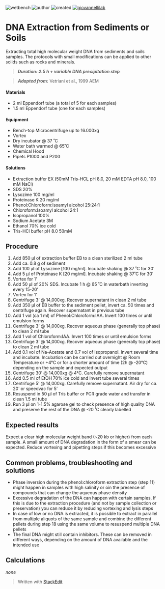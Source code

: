 ![wetbench](https://img.shields.io/badge/TYPE-wet_bench-brigthgreen)
![author](https://img.shields.io/badge/AUTHOR-Donato_Giovannelli-ad7fa8)
![created](https://img.shields.io/badge/created-16032020-lightgray)
[![giovannellilab](https://img.shields.io/badge/BY-Giovannelli_Lab-blue)](http://dgiovannelli.github.io)

# DNA Extraction from Sediments or Soils

Extracting total high molecular weight DNA from sediments and soils samples. The protocols with small modifications can be applied to other solids such as rocks and minerals.

>***Duration: 2.5 h + variable DNA precipitation step***

> ***Adapted from:*** Vetriani et al., 1999 AEM

#### Materials
- 2 ml Eppendorf tube (a total of 5 for each samples)
- 1.5 ml Eppendorf tube (one for each samples)

#### Equipment
- Bench-top  Microcentrifuge up to 16.000xg
- Vortex
- Dry incubator @ 37 ˚C
- Water bath warmed @ 65˚C
- Chemical Hood
- Pipets P1000 and P200

#### Solutions
- Extraction buffer EX (50mM Tris-HCL pH 8.0, 20 mM EDTA pH 8.0, 100 mM NaCl)
- SDS 20%
- Lysozime 100 mg/ml
- Proteinase K 20 mg/ml
- Phenol:Chloroform:Isoamyl alcohol 25:24:1
- Chloroform:Isoamyl alcohol 24:1
- Isopropanol 100%
- Sodium Acetate 3M
- Ethanol 70% ice cold
- Tris-HCl buffer pH 8.0 50mM

## Procedure
1. Add 850 µl of extraction buffer EB to a clean sterilized 2 ml tube
2. Add ca. 0.8 g of sediment
3. Add 100 µl of Lysozime [100 mg/ml]. Incubate shaking @ 37 ˚C for 30’
4. Add 5 µl of Proteinase K [20 mg/ml]. Incubate shaking @ 37˚C for 30’
5. Vortex for 1’
6. Add 50 µl of 20% SDS. Incubate 1 h @ 65 ˚C in waterbath inverting every 15-20’
7. Vortex for 1’
8. Centrifuge 3’ @ 14,000xg. Recover supernatant in clean 2 ml tube
9. Add 350 µl of EB buffer to the sediment pellet, invert ca. 50 times and centrifuge again. Recover supernatant in previous tube
10. Add 1 vol (ca 1 ml) of Phenol:Chloroform:IAA. Invert 100 times or until emulsion forms
11. Centrifuge 3’ @ 14,000xg. Recover aqueous phase (generally top phase) to clean 2 ml tube
12. Add 1 vol of Chloroform:IAA. Invert 100 times or until emulsion forms
13. Centrifuge 3’ @ 14,000xg. Recover aqueous phase (generally top phase) to clean 2 ml tube
14. Add 0.1 vol of Na-Acetate and 0.7 vol of Isopropanol. Invert several time and incubate. Incubation can be carried out overnight @ Room Temperature or +4°C or for a shorter amount of time (2h @ -20°C) depending on the sample and expected output
15. Centrifuge 30’ @ 14,000xg @ 4°C. Carefully remove supernatant
16. Add 0.5 ml of EtOH 70% ice cold and Invert tube several times
17. Centrifuge 5’ @ 14,000xg. Carefully remove supernatant. Air dry for ca. 20’ or speedvac for 5’
18. Resuspend in 50 µl of Tris buffer or PCR grade water and transfer in clean 1.5 ml tube
19. Run 3 µl on 1-1.5% agarose gel to check presence of high quality DNA and preserve the rest of the DNA @ -20 ˚C clearly labelled

## Expected results
Expect a clear high molecular weight band (~20 kb or higher) from each sample. A small amount of DNA degradation in the form of a smear can be expected. Reduce vortexing and pipetting steps if this becomes excessive

## Common problems, troubleshooting and solutions
- Phase inversion during the phenol:chloroform extraction step (step 11) might happen in samples with high salinity or oin the presence of compounds that can change the aqueous phase density
- Excessive degradation of the DNA can happen with certain samples, If this is due to the extraction procedure (and not by sample collection or preservation) you can reduce it by reducing vortexing and lysis steps
- In case of low or no DNA is extracted, it is possible to extract in parallel from multiple aliquots of the same sample and combine the different pellets during step 18 using the same volume to resuspend multiple DNA pellets
- The final DNA might still contain inhibitors. These can be removed in different ways, depending on the amount of DNA available and the intended use

## Calculations
_none_

> Written with [StackEdit](https://stackedit.io/)

